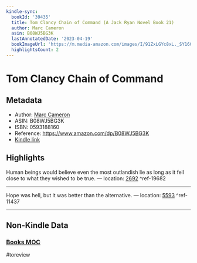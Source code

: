 ```yaml
---
kindle-sync:
  bookId: '39435'
  title: Tom Clancy Chain of Command (A Jack Ryan Novel Book 21)
  author: Marc Cameron
  asin: B08WJ5BG3K
  lastAnnotatedDate: '2023-04-19'
  bookImageUrl: 'https://m.media-amazon.com/images/I/91ZxLGYc8xL._SY160.jpg'
  highlightsCount: 2
---
```

# Tom Clancy Chain of Command
## Metadata
* Author: [Marc Cameron](https://www.amazon.comundefined)
* ASIN: B08WJ5BG3K
* ISBN: 0593188160
* Reference: https://www.amazon.com/dp/B08WJ5BG3K
* [Kindle link](kindle://book?action=open&asin=B08WJ5BG3K)

## Highlights
Human beings would believe even the most outlandish lie as long as it fell close to what they wished to be true. — location: [2692](kindle://book?action=open&asin=B08WJ5BG3K&location=2692) ^ref-19682

---
Hope was hell, but it was better than the alternative. — location: [5593](kindle://book?action=open&asin=B08WJ5BG3K&location=5593) ^ref-11437

---
## Non-Kindle Data
### [Books MOC](Books%20MOC.md)
#toreview
